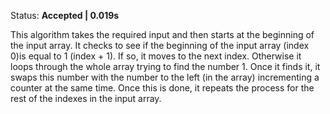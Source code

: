 Status: **Accepted | 0.019s**

This algorithm takes the required input and then starts at the beginning of the input array. It checks to see if the beginning of the input array (index 0)is equal to 1 (index + 1). If so, it moves to the next index. Otherwise it loops through the whole array trying to find the number 1. Once it finds it, it swaps this number with the number to the left (in the array) incrementing a counter at the same time. Once this is done, it repeats the process for the rest of the indexes in the input array.
